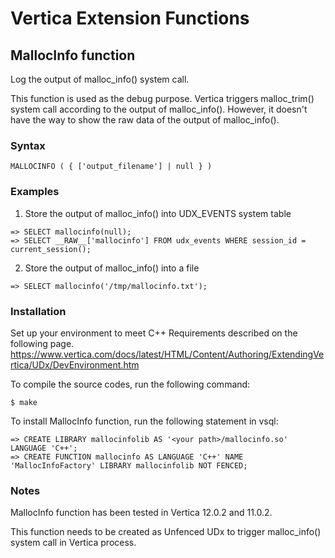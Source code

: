 # Vertica Extension Functions

## MallocInfo function

Log the output of malloc_info() system call.

This function is used as the debug purpose. Vertica triggers malloc_trim() system call according to the output of malloc_info(). However, it doesn't have the way to show the raw data of the output of malloc_info().

### Syntax

```
MALLOCINFO ( { ['output_filename'] | null } )
```

### Examples

1. Store the output of malloc_info() into UDX_EVENTS system table

```
=> SELECT mallocinfo(null);
=> SELECT __RAW__['mallocinfo'] FROM udx_events WHERE session_id = current_session();
```

2. Store the output of malloc_info() into a file

```
=> SELECT mallocinfo('/tmp/mallocinfo.txt');
```

### Installation

Set up your environment to meet C++ Requirements described on the following page.
https://www.vertica.com/docs/latest/HTML/Content/Authoring/ExtendingVertica/UDx/DevEnvironment.htm

To compile the source codes, run the following command:

```
$ make
```

To install MallocInfo function, run the following statement in vsql:

```
=> CREATE LIBRARY mallocinfolib AS '<your path>/mallocinfo.so' LANGUAGE 'C++';
=> CREATE FUNCTION mallocinfo AS LANGUAGE 'C++' NAME 'MallocInfoFactory' LIBRARY mallocinfolib NOT FENCED;
```

### Notes

MallocInfo function has been tested in Vertica 12.0.2 and 11.0.2.

This function needs to be created as Unfenced UDx to trigger malloc_info() system call in Vertica process.
